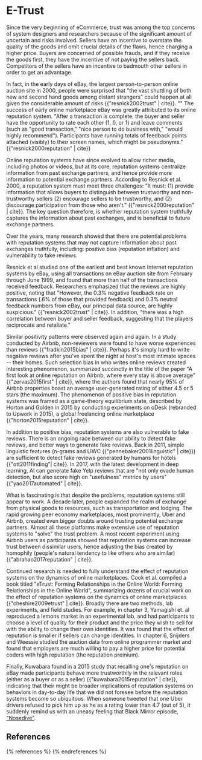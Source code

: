 E-Trust
=======

Since the very beginning of eCommerce, trust was among the top concerns of system designers and researchers because of the significant amount of uncertain and risks involved. Sellers have an incentive to overstate the quality of the goods and omit crucial details of the flaws, hence charging a higher price. Buyers are concerned of possible frauds, and if they receive the goods first, they have the incentive of not paying the sellers back. Competitors of the sellers have an incentive to badmouth other sellers in order to get an advantage.

In fact, in the early days of eBay, the largest person-to-person online auction site in 2000, people were surprised that "the vast shuttling of both new and second hand goods among distant strangers" could happen at all given the considerable amount of risks {{"resnick2002trust" | cite}}. "" The success of early online marketplace eBay was greatly attributed to its online reputation system. "After a transaction is complete, the buyer and seller have the opportunity to rate each other (1, 0, or 1) and leave comments (such as "good transaction," "nice person to do business with," "would highly recommend"). Participants have running totals of feedback points attached (visibly) to their screen names, which might be pseudonyms." {{"resnick2000reputation" | cite}}

Online reputation systems have since evolved to allow richer media, including photos or videos, but at its core, reputation systems centralize information from past exchange partners, and hence provide more information to potential exchange partners. According to Resnick et al. 2000, a reputation system must meet three challenges: "It must: (1) provide information that allows buyers to distinguish between trustworthy and non-trustworthy sellers (2) encourage sellers to be trustworthy, and (2) discourage participation from those who aren't." {{"resnick2000reputation" | cite}}. The key question therefore, is whether reputation system truthfully captures the information about past exchanges, and is beneficial to future exchange partners.

Over the years, many research showed that there are potential problems with reputation systems that may not capture information about past exchanges truthfully, including: positive bias (reputation inflation) and vulnerability to fake reviews.

Resnick et al studied one of the earliest and best known Internet reputation systems by eBay, using all transactions on eBay auction site from February through June 1999, and found that more than half of the transactions received feedback. Researchers emphasized that the reviews are highly positive, noting that "However, the 0.3% negative feedback rate on transactions (.6% of those that provided feedback) and 0.3% neutral feedback numbers from eBay, our principal data source, are highly suspicious." {{"resnick2002trust" | cite}}. In addition, "there was a high correlation between buyer and seller feedback, suggesting that the players reciprocate and retaliate."

Similar positivity patterns were observed again and again. In a study conducted by Airbnb, non-reviewers were found to have worse experiences than reviews {{"fradkin2015bias" | cite}}. Perhaps it's simply hard to write negative reviews after you've spent the night at host's most intimate spaces -- their homes. Such selection bias in who writes online reviews created interesting phenomenon, summarized succinctly in the title of the paper "A first look at online reputation on Airbnb, where every stay is above average" {{"zervas2015first" | cite}}, where the authors found that nearly 95% of Airbnb properties boast an average user-generated rating of either 4.5 or 5 stars (the maximum). The phenomenon of positive bias in reputation systems was framed as a game-theory equilibrium state, described by Horton and Golden in 2015 by conducting experiments on oDesk (rebranded to Upwork in 2015), a global freelancing online marketplace {{"horton2015reputation" | cite}}.

In addition to positive bias, reputation systems are also vulnerable to fake reviews. There is an ongoing race between our ability to detect fake reviews, and better ways to generate fake reviews. Back in 2011, simple linguistic features (n-grams and LIWC {{"pennebaker2001linguistic" | cite}}) are sufficient to detect fake reviews generated by humans for hotels {{"ott2011finding"| cite}}. In 2017, with the latest development in deep learning, AI can generate fake Yelp reviews that are "not only evade human detection, but also score high on "usefulness" metrics by users" {{"yao2017automated" | cite}}.

What is fascinating is that despite the problems, reputation systems still appear to work. A decade later, people expanded the realm of exchange from physical goods to resources, such as transportation and lodging. The rapid growing peer economy marketplaces, most prominently, Uber and Airbnb, created even bigger doubts around trusting potential exchange partners. Almost all these platforms make extensive use of reputation systems to "solve" the trust problem. A most recent experiment using Airbnb users as participants showed that reputation systems can increase trust between dissimilar users, hence adjusting the bias created by homophily (people's natural tendency to like others who are similar) {{"abrahao2017reputation" | cite}}.

Continued research is needed to fully understand the effect of reputation systems on the dynamics of online marketplaces. Cook et al. compiled a book titled "eTrust: Forming Relationships in the Online World: Forming Relationships in the Online World", summarizing dozens of crucial work on the effect of reputation systems on the dynamics of online marketplaces {{"cheshire2009etrust" | cite}}. Broadly there are two methods, lab experiments, and field studies. For example, in chapter 3, Yamagishi et. al reproduced a lemons market in an experimental lab, and had participants to choose a level of quality for their product and the price they wish to sell for with the ability to change their own identities. It was found that the effect of reputation is smaller if sellers can change identities. In chapter 6, Snijders and Weessie studied the auction data from online programmer market and found that employers are much willing to pay a higher price for potential coders with high reputation (the reputation premium).

Finally, Kuwabara found in a 2015 study that recalling one's reputation on eBay made participants behave more trustworthily in the relevant roles (either as a buyer or as a seller) {{"kuwabara2015reputation" | cite}}, indicating that their might be broader implications of reputation systems on behaviors in day-to-day life that we did not foresee before the reputation systems become so ubiquitous. When someone tweeted that one Uber drivers refused to pick him up as he as a rating lower than 4.7 (out of 5), it suddenly remind us with an uneasy feeling that Black Mirror episode, ["Nosedive"](https://www.theverge.com/2016/10/24/13379204/black-mirror-season-3-episode-1-nosedive-recap).

References
----------

{% references %} {% endreferences %}
